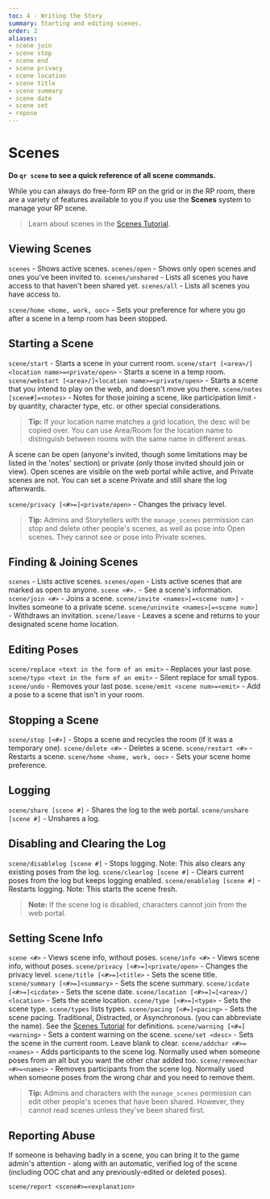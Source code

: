 ```yaml
---
toc: 4 - Writing the Story
summary: Starting and editing scenes.
order: 2
aliases:
- scene join
- scene stop
- scene end
- scene privacy
- scene location
- scene title
- scene summary
- scene date
- scene set
- repose
---
```

# Scenes
**Do `qr scene` to see a quick reference of all scene commands.**

While you can always do free-form RP on the grid or in the RP room, there are a variety of features available to you if you use the **Scenes** system to manage your RP scene.

> Learn about scenes in the [Scenes Tutorial](/help/scenes_tutorial).

## Viewing Scenes

`scenes` - Shows active scenes.
`scenes/open` - Shows only open scenes and ones you've been invited to.
`scenes/unshared` - Lists all scenes you have access to that haven't been shared yet.
`scenes/all` - Lists all scenes you have access to.

`scene/home <home, work, ooc>` - Sets your preference for where you go after a scene in a temp room has been stopped.

## Starting  a Scene

`scene/start` - Starts a scene in your current room.
`scene/start [<area>/]<location name>=<private/open>` - Starts a scene in a temp room.
`scene/webstart [<area>/]<location name>=<private/open>` - Starts a scene that you intend to play on the web, and doesn't move you there.
`scene/notes [scene#]=<notes>` - Notes for those joining a scene, like participation limit - by quantity, character type, etc. or other special considerations.

> **Tip:** If your location name matches a grid location, the desc will be copied over.  You can use Area/Room for the location name to distinguish between rooms with the same name in different areas.

A scene can be open (anyone's invited, though some limitations may be listed in the 'notes' section) or private (only those invited should join or view). Open scenes are visible on the web portal while active, and Private scenes are not. You can set a scene Private and still share the log afterwards.

`scene/privacy [<#>=]<private/open>` - Changes the privacy level.

> **Tip:** Admins and Storytellers with the `manage_scenes` permission can stop and delete other people's scenes, as well as pose into Open scenes. They cannot see or pose into Private scenes.


## Finding & Joining Scenes

`scenes` - Lists active scenes.
`scenes/open` - Lists active scenes that are marked as open to anyone.
`scene <#>.` - See a scene's information.
`scene/join <#>` - Joins a scene.
`scene/invite <names>[=<scene num>]` - Invites someone to a private scene.
`scene/uninvite <names>[=<scene num>]` - Withdraws an invitation.
`scene/leave` - Leaves a scene and returns to your designated scene home location.

## Editing Poses

`scene/replace <text in the form of an emit>` - Replaces your last pose.
`scene/typo <text in the form of an emit>` - Silent replace for small typos.
`scene/undo` - Removes your last pose.
`scene/emit <scene num>=<emit>` - Add a pose to a scene that isn't in your room.

## Stopping a Scene

`scene/stop [<#>]` - Stops a scene and recycles the room (if it was a temporary one).
`scene/delete <#>` - Deletes a scene.
`scene/restart <#>` - Restarts a scene.
`scene/home <home, work, ooc>` - Sets your scene home preference.

## Logging

`scene/share [scene #]` - Shares the log to the web portal.
`scene/unshare [scene #]` - Unshares a log.

## Disabling and Clearing the Log

`scene/disablelog [scene #]` - Stops logging. Note: This also clears any existing poses from the log.
`scene/clearlog [scene #]` - Clears current poses from the log but keeps logging enabled.
`scene/enablelog [scene #]` - Restarts logging. Note: This starts the scene fresh.

> **Note:** If the scene log is disabled, characters cannot join from the web portal.

## Setting Scene Info

`scene <#>` - Views scene info, without poses.
`scene/info <#>` - Views scene info, without poses.
`scene/privacy [<#>=]<private/open>` - Changes the privacy level.
`scene/title [<#>=]<title>` - Sets the scene title.
`scene/summary [<#>=]<summary>` - Sets the scene summary.
`scene/icdate [<#>=]<icdate>` - Sets the scene date.
`scene/location [<#>=]=[<area>/]<location>` - Sets the scene location.
`scene/type [<#>=]<type>` - Sets the scene type.  `scene/types` lists types.
`scene/pacing [<#=]<pacing>` - Sets the scene pacing. Traditional, Distracted, or Asynchronous. (you can abbreviate the name). See the [Scenes Tutorial](/help/scenes_tutorial) for definitions.
`scene/warning [<#=]<warning>` - Sets a content warning on the scene.
`scene/set <desc>` - Sets the scene in the current room.  Leave blank to clear.
`scene/addchar <#>=<names>` - Adds participants to the scene log. Normally used when someone poses from an alt but you want the other char added too.
`scene/removechar <#>=<names>` - Removes participants from the scene log. Normally used when someone poses from the wrong char and you need to remove them.

> **Tip:** Admins and characters with the `manage_scenes` permission can edit other people's scenes that have been shared.  However, they cannot read scenes unless they've been shared first.

## Reporting Abuse

If someone is behaving badly in a scene, you can bring it to the game admin's attention - along with an automatic, verified log of the scene (including OOC chat and any previously-edited or deleted poses).  

`scene/report <scene#>=<explanation>`

